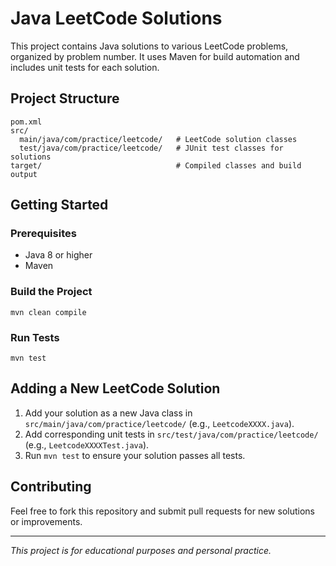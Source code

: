 # Java LeetCode Solutions

This project contains Java solutions to various LeetCode problems, organized by problem number. It uses Maven for build automation and includes unit tests for each solution.

## Project Structure

```
pom.xml
src/
  main/java/com/practice/leetcode/   # LeetCode solution classes
  test/java/com/practice/leetcode/   # JUnit test classes for solutions
target/                              # Compiled classes and build output
```

## Getting Started

### Prerequisites
- Java 8 or higher
- Maven

### Build the Project
```
mvn clean compile
```

### Run Tests
```
mvn test
```

## Adding a New LeetCode Solution
1. Add your solution as a new Java class in `src/main/java/com/practice/leetcode/` (e.g., `LeetcodeXXXX.java`).
2. Add corresponding unit tests in `src/test/java/com/practice/leetcode/` (e.g., `LeetcodeXXXXTest.java`).
3. Run `mvn test` to ensure your solution passes all tests.

## Contributing
Feel free to fork this repository and submit pull requests for new solutions or improvements.

---

*This project is for educational purposes and personal practice.*
